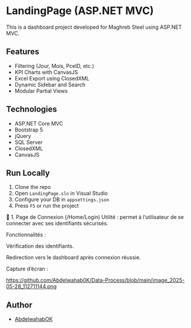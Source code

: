# LandingPage (ASP.NET MVC)

This is a dashboard project developed for Maghreb Steel using ASP.NET MVC.

## Features

- Filtering (Jour, Mois, PceID, etc.)
- KPI Charts with CanvasJS
- Excel Export using ClosedXML
- Dynamic Sidebar and Search
- Modular Partial Views

## Technologies

- ASP.NET Core MVC
- Bootstrap 5
- jQuery
- SQL Server
- ClosedXML
- CanvasJS

## Run Locally

1. Clone the repo  
2. Open `LandingPage.sln` in Visual Studio  
3. Configure your DB in `appsettings.json`  
4. Press `F5` or run the project

   
🔹 1. Page de Connexion (/Home/Login)
Utilité : permet à l’utilisateur de se connecter avec ses identifiants sécurisés.

Fonctionnalités :

Vérification des identifiants.

Redirection vers le dashboard après connexion réussie.

Capture d’écran :

https://github.com/Abdelwahab0K/Data-Process/blob/main/image_2025-05-28_112711144.png




## Author

- [AbdelwahabOK](https://github.com/AbdelwahabOK)
